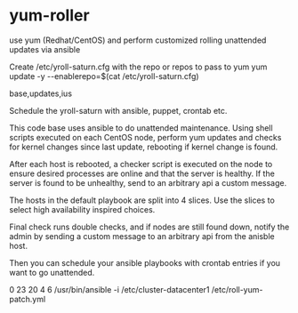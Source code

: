 # yum-roller
use yum (Redhat/CentOS) and perform customized rolling unattended updates
via ansible

Create /etc/yroll-saturn.cfg with the repo or repos to pass to yum
yum update -y --enablerepo=$(cat /etc/yroll-saturn.cfg)

base,updates,ius


Schedule the yroll-saturn with ansible, puppet, crontab etc.

This code base uses ansible to do unattended maintenance.
Using shell scripts executed on each CentOS node,
perform yum updates and checks for kernel changes since
last update, rebooting if kernel change is found.

After each host is rebooted, a checker script is executed
on the node to ensure desired processes are online and 
that the server is healthy. If the server is found to be
unhealthy, send to an arbitrary api a custom message.

The hosts in the default playbook are split into 4 slices.
Use the slices to select high availability inspired choices.

Final check runs double checks, and if nodes are still found down, notify
the admin by sending a custom message to an arbitrary api
from the anisble host.

Then you can schedule your ansible playbooks with crontab entries if
you want to go unattended.

0 23 20 4 6 /usr/bin/ansible -i /etc/cluster-datacenter1 /etc/roll-yum-patch.yml
